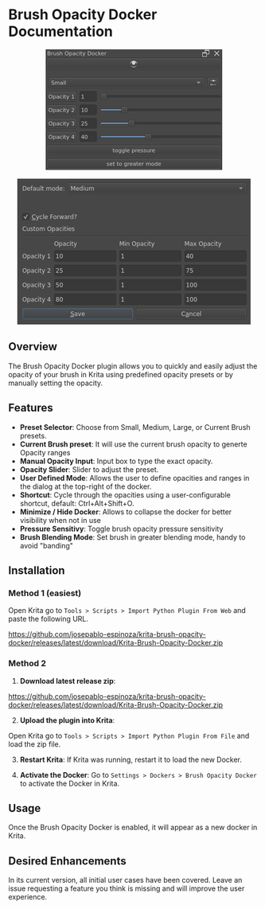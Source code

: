 # Brush Opacity Docker Documentation

<p align="center">
  <img src="/readme-assets/docker.png" />
</p>

<p align="center">
  <img src="/readme-assets/settings.png" />
</p>

## Overview

The Brush Opacity Docker plugin allows you to quickly and easily adjust the opacity of your brush in Krita using predefined opacity presets or by manually setting the opacity.

## Features

- **Preset Selector**: Choose from Small, Medium, Large, or Current Brush presets.
- **Current Brush preset**: It will use the current brush opacity to generte Opacity ranges
- **Manual Opacity Input**: Input box to type the exact opacity.
- **Opacity Slider**: Slider to adjust the preset.
- **User Defined Mode**: Allows the user to define opacities and ranges in the dialog at the top-right of the docker.
- **Shortcut**: Cycle through the opacities using a user-configurable shortcut, default: Ctrl+Alt+Shift+O.
- **Minimize / Hide Docker**: Allows to collapse the docker for better visibility when not in use
- **Pressure Sensitivy**: Toggle brush opacity pressure sensitivity
- **Brush Blending Mode**: Set brush in greater blending mode, handy to avoid "banding"




## Installation

### Method 1 (easiest)

Open Krita go to `Tools > Scripts > Import Python Plugin From Web` and paste the following URL.

https://github.com/josepablo-espinoza/krita-brush-opacity-docker/releases/latest/download/Krita-Brush-Opacity-Docker.zip

### Method 2

1. **Download latest release zip**:

  https://github.com/josepablo-espinoza/krita-brush-opacity-docker/releases/latest/download/Krita-Brush-Opacity-Docker.zip

2. **Upload the plugin into Krita**: 

  Open Krita go to `Tools > Scripts > Import Python Plugin From File` and load the zip file.

3. **Restart Krita**: If Krita was running, restart it to load the new Docker.

4. **Activate the Docker**: 
  Go to `Settings > Dockers > Brush Opacity Docker` to activate the Docker in Krita.

## Usage

Once the Brush Opacity Docker is enabled, it will appear as a new docker in Krita.

## Desired Enhancements

In its current version, all initial user cases have been covered. Leave an issue requesting a feature you think is missing and will improve the user experience.